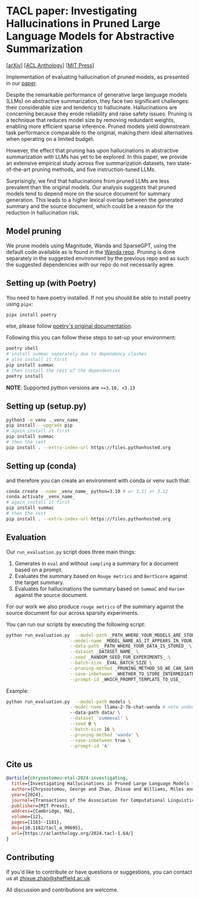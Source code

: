 
# TACL paper: Investigating Hallucinations in Pruned Large Language Models for Abstractive Summarization

[[arXiv](https://arxiv.org/abs/2311.09335)] [[ACL Anthology](https://aclanthology.org/2024.tacl-1.64/)] [[MIT Press](https://doi.org/10.1162/tacl_a_00695)]

Implementation of evaluating hallucination of pruned models, as presented in our [paper](https://arxiv.org/pdf/2311.09335.pdf).

Despite the remarkable performance of generative large language models (LLMs) on abstractive summarization, they face two significant challenges: their considerable size and tendency to hallucinate. Hallucinations are concerning because they erode reliability and raise safety issues. Pruning is a technique that reduces model size by removing redundant weights, enabling more efficient sparse inference. Pruned models yield downstream task performance comparable to the original, making them ideal alternatives when operating on a limited budget.

However, the effect that pruning has upon hallucinations in abstractive summarization with LLMs has yet to be explored. In this paper, we provide an extensive empirical study across five summarization datasets, two state-of-the-art pruning methods, and five instruction-tuned LLMs.

Surprisingly, we find that hallucinations from pruned LLMs are less prevalent than the original models. Our analysis suggests that pruned models tend to depend more on the source document for summary generation. This leads to a higher lexical overlap between the generated summary and the source document, which could be a reason for the reduction in hallucination risk.

## Model pruning
We prune models using Magnitude, Wanda and SparseGPT, using the default code available as is found in the [Wanda repo](https://github.com/locuslab/wanda).
Pruning is done separately in the suggested environment by the previous repo and as such the suggested dependencies with our repo do not necessarily agree.

## Setting up (with Poetry)

You need to have poetry installed. If not you should be able to install poetry using `pipx`:

```bash
pipx install poetry
```

else, please follow [poetry's original documentation](https://python-poetry.org/docs/).

Following this you can follow these steps to set-up your environment:

```bash
poetry shell
# install summac separately due to dependency clashes
# also install it first
pip install summac
# then install the rest of the dependencies
poetry install
```

**NOTE**: Supported python versions are `>=3.10, <3.13`

## Setting up (setup.py)

```bash
python3 -m venv ._venv_name_
pip install --upgrade pip
# again install it first
pip install summac
# then the rest
pip install . --extra-index-url https://files.pythonhosted.org
```

## Setting up (conda)
and therefore you can create an environment with conda or venv such that:

```bash
conda create --name _venv_name_ python=3.10 # or 3.11 or 3.12
conda activate _venv_name_
# again install it first
pip install summac
# then the rest
pip install . --extra-index-url https://files.pythonhosted.org
```

## Evaluation

Our `run_evaluation.py` script does three main things:
1. Generates in `eval` and without `sampling` a summary for a document based on a prompt.
2. Evaluates the summary based on `Rouge metrics` and `BertScore` against the target summary.
3. Evaluates for hallucinations the summary based on `SummaC` and `Harim+` against the source document.

For our work we also produce `rouge metrics` of the summary against the source document for our across sparsity experiments.

You can run our scripts by executing the following script:

```bash
python run_evaluation.py  --model-path _PATH_WHERE_YOUR_MODELS_ARE_STORED \
                        --model-name _MODEL_NAME_AS_IT_APPEARS_IN_YOUR_DIR_ \
                        --data-path _PATH_WHERE_YOUR_DATA_IS_STORED_ \
                        --dataset _DATASET_NAME_ \
                        --seed _RANDOM_SEED_FOR_EXPERIMENTS_ \
                        --batch-size _EVAL_BATCH_SIZE \
                        --pruning-method _PRUNING_METHOD_SO_WE_CAN_SAVE_RESULTS_ \
                        --save-inbetween _WHETHER_TO_STORE_INTERMEDIATE_RESULTS_ \
                        --prompt-id _WHICH_PROMPT_TEMPLATE_TO_USE_
```

Example:

```bash
python run_evaluation.py  --model-path models \
                        --model-name llama-2-7b-chat-wanda # note under here your tokenizer and model are both saved \
                        --data-path data/ \
                        --dataset 'summeval' \
                        --seed 0 \
                        --batch-size 16 \
                        --pruning-method 'wanda' \
                        --save-inbetween true \
                        --prompt-id 'A'
```

## Cite us
```bibtex
@article{chrysostomou-etal-2024-investigating,
  title={Investigating Hallucinations in Pruned Large Language Models for Abstractive Summarization},
  author={Chrysostomou, George and Zhao, Zhixue and Williams, Miles and Aletras, Nikolaos},
  year={2024},
  journal={Transactions of the Association for Computational Linguistics},
  publisher={MIT Press},
  address={Cambridge, MA},
  volume={12},
  pages={1163--1181},
  doi={10.1162/tacl_a_00695},
  url={https://aclanthology.org/2024.tacl-1.64/}
}
```

## Contributing

If you'd like to contribute or have questions or suggestions, you can contact us at zhixue.zhao@sheffield.ac.uk

All discussion and contributions are welcome.
